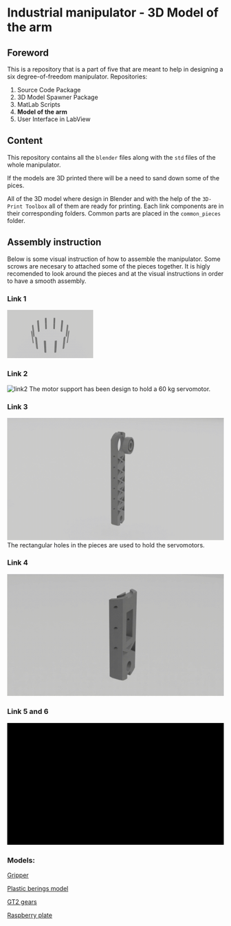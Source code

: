# Industrial manipulator - 3D Model of the arm
## Foreword
This is a repository that is a part of five that are meant to help in designing a six degree-of-freedom manipulator.
Repositories:
 1. Source Code Package
 2. 3D Model Spawner Package 
 3. MatLab Scripts
 4. **Model of the arm**
 5. User Interface in LabView

## Content 
This repository contains all the `blender` files along with the `std` files of the whole manipulator.

If the models are 3D printed there will be a need to sand down some of the pices. 

All of the 3D model where design in Blender and with the help of the `3D-Print Toolbox` all of them are ready for printing. Each link components are in their corresponding folders. Common parts are placed in the `common_pieces` folder. 

## Assembly instruction
Below is some visual instruction of how to assemble the manipulator. Some scrows are necesary to attached some of the pieces together. It is higly recomended to look around the pieces and at the visual instructions in order to have a smooth assembly.

### Link 1
<img src="https://github.com/mandarius-dev/arm_3d_model/blob/main/media/link1.gif" width="200" >

### Link 2
![link2](https://github.com/mandarius-dev/arm_3d_model/blob/main/media/link2.gif)
The motor support has been design to hold a 60 kg servomotor.

### Link 3
![link3](https://github.com/mandarius-dev/arm_3d_model/blob/main/media/link3.gif)
The rectangular holes in the pieces are used to hold the servomotors.

### Link 4
![link4](https://github.com/mandarius-dev/arm_3d_model/blob/main/media/link4.gif)

### Link 5 and 6
![link56](https://github.com/mandarius-dev/arm_3d_model/blob/main/media/link_5_6.gif)


### Models: 
[Gripper][grp]

[Plastic berings model][bering]

[GT2 gears][gear]

[Raspberry plate][case]


[grp]: https://cults3d.com/en/3d-model/gadget/servo-gripper-for-robotic-arm-sg90-servo-gripper
[gear]: https://www.thingiverse.com/thing:2838757/files
[bering]: https://www.thingiverse.com/thing:2349065
[case]: https://www.thingiverse.com/thing:423216
